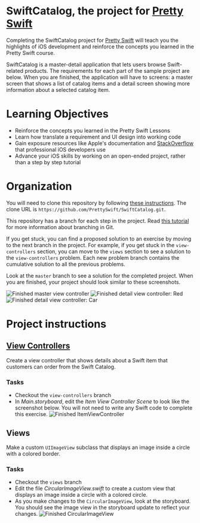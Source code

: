 # SwiftCatalog, the project for [Pretty Swift](http://www.prettyswift.co)

Completing the SwiftCatalog project for [Pretty Swift](http://www.prettyswift.co/lessons/) will teach you the highlights of iOS development and reinforce the concepts you learned in the Pretty Swift course.

SwiftCatalog is a master-detail application that lets users browse Swift-related products. The requirements for each part of the sample project are below. When you are finished, the application will have to screens: a master screen that shows a list of catalog items and a detail screen showing more information about a selected catalog item.

# Learning Objectives
- Reinforce the concepts you learned in the Pretty Swift Lessons
- Learn how translate a requirement and UI design into working code
- Gain exposure resources like Apple's documentation and [StackOverflow](http://stackoverflow.com) that professional iOS developers use
- Advance your iOS skills by working on an open-ended project, rather than a step by step tutorial

# Organization
You will need to clone this repository by following [these instructions](https://help.github.com/articles/cloning-a-repository/). The clone URL is `https://github.com/PrettySwift/SwiftCatalog.git`.

This repository has a branch for each step in the project. Read [this tutorial](https://www.atlassian.com/git/tutorials/using-branches) for more information about branching in Git.

If you get stuck, you can find a proposed solution to an exercise by moving to the next branch in the project. For example, if you get stuck in the `view-controllers` section, you can move to the `views` section to see a solution to the `view-controllers` problem. Each new problem branch contains the cumulative solution to all the previous problems.

Look at the `master` branch to see a solution for the completed project. When you are finished, your project should look similar to these screenshots.

![Finished master view controller](Screenshots/master-screenshot.png)
![Finished detail view controller: Red](Screenshots/detail-red-screenshot.png)
![Finished detail view controller: Car](Screenshots/detail-car-screenshot.png)

# Project instructions

## [View Controllers](http://www.prettyswift.co/lessons/view-controllers/)
Create a view controller that shows details about a Swift item that customers can order from the Swift Catalog.

### Tasks
- Checkout the `view-controllers` branch
- In *Main.storyboard*, edit the *Item View Controller Scene* to look like the screenshot below. You will not need to write any Swift code to complete this exercise.
![Finished `ItemViewController`](Screenshots/view-controllers-screenshot.png)

## Views
Make a custom `UIImageView` subclass that displays an image inside a circle with a colored border.

### Tasks
- Checkout the `views` branch
- Edit the file *CircularImageView.swift* to create a custom view that displays an image inside a circle with a colored circle.
- As you make changes to the `CircularImageView`, look at the storyboard. You should see the image view in the storyboard update to reflect your changes.
![Finished `CircularImageView`](Screenshots/views-screenshot.png)